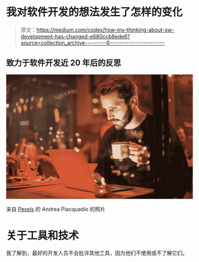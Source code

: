 # 我对软件开发的想法发生了怎样的变化

> 原文：<https://medium.com/codex/how-my-thinking-about-sw-development-has-changed-e680ccb8ede6?source=collection_archive---------6----------------------->

## 致力于软件开发近 20 年后的反思

![](img/d801d523c7040e1d29d627ed38d8a8ae.png)

来自 [Pexels](https://www.pexels.com/photo/man-holding-mug-in-front-of-laptop-842548/?utm_content=attributionCopyText&utm_medium=referral&utm_source=pexels) 的 Andrea Piacquadio 的照片

# 关于工具和技术

我了解到，最好的开发人员不会批评其他工具，因为他们不使用或不了解它们。